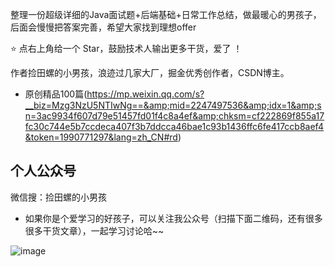 整理一份超级详细的Java面试题+后端基础+日常工作总结，做最暖心的男孩子，后面会慢慢把答案完善，希望大家找到理想offer

⭐ 点右上角给一个 Star，鼓励技术人输出更多干货，爱了 ！

作者捡田螺的小男孩，浪迹过几家大厂，掘金优秀创作者，CSDN博主。

- 原创精品100篇(https://mp.weixin.qq.com/s?__biz=Mzg3NzU5NTIwNg==&amp;mid=2247497536&amp;idx=1&amp;sn=3ac9934f607d79e51457fd01f4c8a4ef&amp;chksm=cf222869f855a17fc30c744e5b7ccdeca407f3b7ddcca46bae1c93b1436ffc6fe417ccb8aef4&token=1990771297&lang=zh_CN#rd)


## 个人公众号

微信搜：捡田螺的小男孩

- 如果你是个爱学习的好孩子，可以关注我公众号（扫描下面二维码，还有很多很多干货文章），一起学习讨论哈~~

![image](https://user-images.githubusercontent.com/20244922/179399354-8a9fd2a8-42ba-4303-9ce5-04891e899e6d.png)
